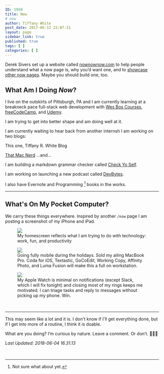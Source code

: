 ```yaml
---
ID: 1950
title: Now
# now
author: Tiffany White
post_date: 2017-06-12 22:07:31
layout: page
sidebar_link: true
published: true
tags: [ ]
categories: [ ]
---
```

Derek Sivers set up a website called [nownownow.com](http://nownownow.com/about) to help people understand what a now page is, why you’d want one, and to [showcase other now pages](http://nownownow.com/). Maybe you should build one, too.

## What Am I Doing *Now*?

I live on the outskirts of Pittsburgh, PA and I am currently learning at a breakneck pace full-stack web development with [Wes Bos Courses](https://wesbos.com/courses/), [freeCodeCamp](https://www.freecodecamp.org/), and [Udemy](https://www.udemy.com/).

I am trying to get into better shape and am doing well at it.

I am currently waiting to hear back from another internsh
I am working on two blogs:

This one, Tiffany R. White Blog

[That Mac Nerd](https://thatmacnerd.com/blog/)
…and…

I am building a markdown grammar checker called [Check Yo Self](https://github.com/twhite96/checkyoself).

I am working on launching a new podcast called [DevBytes](https://devbytes.tech/home/).

I also have Evernote and Programming [^1] books in the works.

---

## What's On My Pocket Computer?

We carry these things everywhere. Inspired by another `/now` page I am posting a screenshot of my iPhone and iPad.


<figure>
    <img src="https://res.cloudinary.com/twhiteblog/image/upload/c_scale,w_333/v1528691443/JPEG_image_4_yd754x.jpg" />
    <figcaption>My homescreen reflects what I am trying to do with technology: work, fun, and productivity</figcaption>
</figure>


<figure>
    <img src="https://res.cloudinary.com/twhiteblog/image/upload/c_scale,w_920/v1528072740/iPad_june_18.png" />
    <figcaption>Going fully mobile during the holidays. Sold my ailing MacBook Pro. Coda for iOS, Textastic, GoCoEdit, Working Copy, Affinity Photo, and Luma Fusion will make this a full on workstation.</figcaption>
</figure>


<figure>
    <img src="https://res.cloudinary.com/twhiteblog/image/upload/c_scale,w_326/v1528072739/apple_watch_june_18.jpg" />
    <figcaption>My Apple Watch is minimal on notifications (except Slack, which I will fix tonight) and closing most of my rings keeps me motivated. I can triage tasks and reply to messages without picking up my phone. Win.</figcaption>
</figure>



&nbsp;

---

This may seem like a lot and it is. I don't know if I'll get everything done, but if I get into more of a routine, I think it is doable.

What are you doing? I’m curious by nature. Leave a comment. Or don’t. 🤷🏾‍♀️

<i>Last Updated: 2018-06-04 16.31.13</i>

&nbsp;

[^1]: Not sure what about yet.
